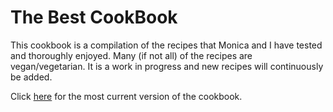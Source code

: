 # The Best CookBook
This cookbook is a compilation of the recipes that Monica and I have tested and thoroughly enjoyed. Many (if not all) of the recipes are vegan/vegetarian. It is a work in progress and new recipes will continuously be added.

Click [here](https://raw.githubusercontent.com/drewnutt/CookBook/master/Cookbook.pdf) for the most current version of the cookbook.
